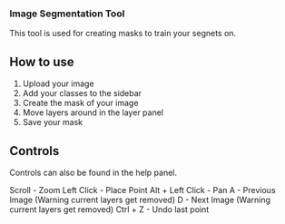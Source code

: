 ### Image Segmentation Tool

This tool is used for creating masks to train your segnets on.

## How to use

1. Upload your image
2. Add your classes to the sidebar
3. Create the mask of your image
4. Move layers around in the layer panel
5. Save your mask

## Controls

Controls can also be found in the help panel.

Scroll           - Zoom
Left Click       - Place Point
Alt + Left Click - Pan
A                - Previous Image (Warning current layers get removed)
D                - Next Image (Warning current layers get removed)
Ctrl + Z         - Undo last point
